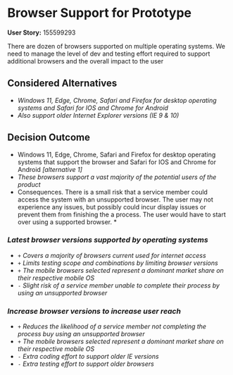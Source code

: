 # Browser Support for Prototype

**User Story:** 155599293

There are dozen of browsers supported on multiple operating systems.  We need to manage the level of dev and testing effort required to support additional browsers and the overall impact to the user

## Considered Alternatives

* *Windows 11, Edge, Chrome, Safari and Firefox for desktop operating systems and Safari for IOS and Chrome for Android*
* *Also support older Internet Explorer versions (IE 9 & 10)*

## Decision Outcome

* Windows 11, Edge, Chrome, Safari and Firefox for desktop operating systems that support the browser and Safari for IOS and Chrome for Android *[alternative 1]*
* *These browsers support a vast majority of the potential users of the product*
* Consequences. There is a small risk that a service member could access the system with an unsupported browser.  The user may not experience any issues, but possibly could incur display issues or prevent them from finishing the a process.  The user would have to start over using a supported browser. *

### *Latest browser versions supported by operating systems*

* `+` *Covers a majority of browsers current used for internet access*
* `+` *Limits testing scope and combinations by limiting browser versions*
* `+` *The mobile browsers selected represent a dominant market share on their respective mobile OS*
* `-` *Slight risk of a service member unable to complete their process by using an unsupported browser*

### *Increase browser versions to increase user reach*

* `+` *Reduces the likelihood of a service member not completing the process buy using an unsupported browser*
* `+` *The mobile browsers selected represent a dominant market share on their respective mobile OS*
* `-` *Extra coding effort to support older IE versions*
* `-` *Extra testing effort to support older browsers*

